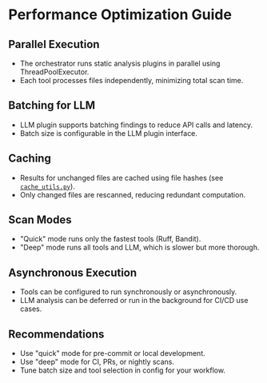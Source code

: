 # Performance Optimization Guide

## Parallel Execution

- The orchestrator runs static analysis plugins in parallel using ThreadPoolExecutor.
- Each tool processes files independently, minimizing total scan time.

## Batching for LLM

- LLM plugin supports batching findings to reduce API calls and latency.
- Batch size is configurable in the LLM plugin interface.

## Caching

- Results for unchanged files are cached using file hashes (see [`cache_utils.py`](src/multiagent_mcp_server/cache_utils.py:1)).
- Only changed files are rescanned, reducing redundant computation.

## Scan Modes

- "Quick" mode runs only the fastest tools (Ruff, Bandit).
- "Deep" mode runs all tools and LLM, which is slower but more thorough.

## Asynchronous Execution

- Tools can be configured to run synchronously or asynchronously.
- LLM analysis can be deferred or run in the background for CI/CD use cases.

## Recommendations

- Use "quick" mode for pre-commit or local development.
- Use "deep" mode for CI, PRs, or nightly scans.
- Tune batch size and tool selection in config for your workflow.
